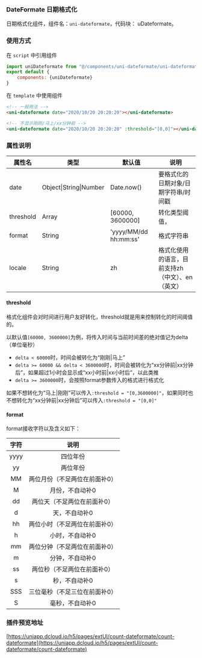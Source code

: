 ### DateFormate 日期格式化

日期格式化组件，组件名：`uni-dateformate`，代码块： uDateformate。

### 使用方式

在 ``script`` 中引用组件 

```javascript
import uniDateformate from "@/components/uni-dateformate/uni-dateformate.vue"
export default {
    components: {uniDateformate}
}
```

在 ``template`` 中使用组件



```html
<!-- 一般用法 -->
<uni-dateformate date="2020/10/20 20:20:20"></uni-dateformate>

<!-- 不显示刚刚/马上/xx分钟前 -->
<uni-dateformate date="2020/10/20 20:20:20" :threshold="[0,0]"></uni-dateformate>
```

### 属性说明

|属性名		|类型							|默认值					|说明									|
|---		|----							|---					|---									|
|date		|Object&#124;String&#124;Number	|Date.now()				|要格式化的日期对象/日期字符串/时间戳	|
|threshold	|Array							|[60000, 3600000]		|转化类型阈值，							|
|format		|String							|'yyyy/MM/dd hh:mm:ss'	|格式字符串								|
|locale		|String							|zh						|格式化使用的语言，目前支持zh（中文）、en（英文）						|

#### threshold

格式化组件会对时间进行用户友好转化，threshold就是用来控制转化的时间阈值的。

以默认值`[60000, 3600000]`为例，将传入时间与当前时间差的绝对值记为delta（单位毫秒）

- `delta < 60000`时，时间会被转化为“刚刚|马上”
- `delta >= 60000 && delta < 3600000`时，时间会被转化为“xx分钟前|xx分钟后”，如果超过1小时会显示成“xx小时前|xx小时后”，以此类推
- `delta >= 3600000`时，会按照format参数传入的格式进行格式化

如果不想转化为“马上|刚刚”可以传入`:threshold = "[0,3600000]"`，如果同时也不想转化为“xx分钟前|xx分钟后”可以传入`:threshold = "[0,0]"`

#### format

format接收字符以及含义如下：

|字符	|说明							|
|:-:	|:-:							|
|yyyy	|四位年份						|
|yy		|两位年份						|
|MM		|两位月份（不足两位在前面补0）	|
|M		|月份，不自动补0				|
|dd		|两位天（不足两位在前面补0）	|
|d		|天，不自动补0					|
|hh		|两位小时（不足两位在前面补0）	|
|h		|小时，不自动补0				|
|mm		|两位分钟（不足两位在前面补0）	|
|m		|分钟，不自动补0				|
|ss		|两位秒（不足两位在前面补0）	|
|s		|秒，不自动补0					|
|SSS	|三位毫秒（不足三位在前面补0）	|
|S		|毫秒，不自动补0				|

### 插件预览地址

[https://uniapp.dcloud.io/h5/pages/extUI/count-dateformate/count-dateformate](https://uniapp.dcloud.io/h5/pages/extUI/count-dateformate/count-dateformate)